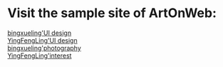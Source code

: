 # Visit the sample site of ArtOnWeb:  
[bingxueling'UI design](http://www.wulihub.com.cn/go/QoBGXW/index.html)  
[YingFengLing'UI design](http://www.artonweb.cn/)  
[bingxueling'photography](http://www.wulihub.com.cn/go/QKjOZW/index.html)  
[YingFengLing'interest](http://www.wulihub.com.cn/go/JMBdEq/index.html)  
